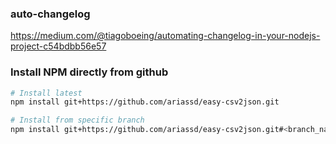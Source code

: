 ### auto-changelog

https://medium.com/@tiagoboeing/automating-changelog-in-your-nodejs-project-c54bdbb56e57

### Install NPM directly from github

```bash
# Install latest
npm install git+https://github.com/ariassd/easy-csv2json.git

# Install from specific branch
npm install git+https://github.com/ariassd/easy-csv2json.git#<branch_name>
```
